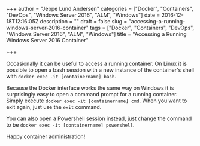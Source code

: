 +++
author = "Jeppe Lund Andersen"
categories = ["Docker", "Containers", "DevOps", "Windows Server 2016", "ALM", "Windows"]
date = 2016-12-18T12:16:05Z
description = ""
draft = false
slug = "accessing-a-running-windows-server-2016-container"
tags = ["Docker", "Containers", "DevOps", "Windows Server 2016", "ALM", "Windows"]
title = "Accessing a Running Windows Server 2016 Container"

+++

Occasionally it can be useful to access a running container. On Linux it is possible to open a bash session with a new instance of the container's shell with `docker exec -it [containername] bash`.

Because the Docker interface works the same way on Windows it is surprisingly easy to open a command prompt for a running container. Simply execute `docker exec -it [containername] cmd`. When you want to exit again, just use the `exit` command.

You can also open a Powershell session instead, just change the command to be `docker exec -it [containername] powershell`.

Happy container administration!
